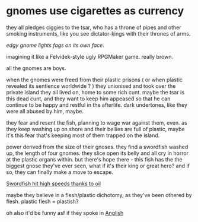 
# gnomes use cigarettes as currency
they all pledges ciggies to the tsar, who has a throne of pipes and other smoking instruments, like you see dictator-kings with their thrones of arms.

*edgy gnome lights fags on its own face*.

imagining it like a Felvidek-style ugly RPGMaker game. really brown.

all the gnomes are boys.

when the gnomes were freed from their plastic prisons ( or when plastic revealed its sentience worldwide ? ) they unionised and took over the private island they all lived on, home to some rich cunt. maybe the tsar is this dead cunt, and they want to keep him appeased so that he can continue to be happy and restful in the afterlife. dark undertones, like they were all abused by him, maybe. 

they fear and resent the fish, planning to wage war against them, even. as they keep washing up on shore and their bellies are full of plastic, maybe it's this fear that's keeping most of them trapped on the island.

power derived from the size of their gnoses. they find a swordfish washed up, the length of four gnomes. they slice open its belly and all cry in horror at the plastic organs within. but there's hope there - this fish has the the biggest gnose they've ever seen, what if it's their king or great hero? and if so, they can finally make a move to escape.

[Swordfish hit high speeds thanks to oil](https://cosmosmagazine.com/science/biology/swordfish-hit-high-speeds-thanks-to-lubricating-oil/)

maybe they believe in a flesh/plastic dichotomy, as they've been othered by flesh. plastic flesh = plastish?

oh also it'd be funny asf if they spoke in [Anglish](../bookmarks/Anglish.md)